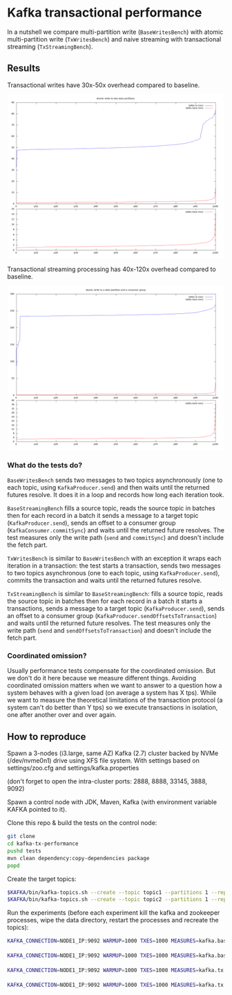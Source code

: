 # Kafka transactional performance

In a nutshell we compare multi-partition write (`BaseWritesBench`) with atomic multi-partition write (`TxWritesBench`) and naive streaming with transactional streaming (`TxStreamingBench`).

## Results
 
Transactional writes have 30x-50x overhead compared to baseline.
 
![kafka.writes.png](./results/kafka.writes.png)
 
Transactional streaming processing has 40x-120x overhead compared to baseline.
 
![kafka.streaming.png](./results/kafka.streaming.png)

### What do the tests do?
 
`BaseWritesBench` sends two messages to two topics asynchronously (one to each topic, using `KafkaProducer.send`) and then waits until the returned futures resolve. It does it in a loop and records how long each iteration took.
 
`BaseStreamingBench` fills a source topic, reads the source topic in batches then for each record in a batch it sends a message to a target topic (`KafkaProducer.send`), sends an offset to a consumer group (`KafkaConsumer.commitSync`) and waits until the returned future resolves. The test measures only the write path (`send` and `commitSync`) and doesn't include the fetch part.
 
`TxWritesBench` is similar to `BaseWritesBench` with an exception it wraps each iteration in a transaction: the test starts a transaction, sends two messages to two topics asynchronous (one to each topic, using `KafkaProducer.send`), commits the transaction and waits until the returned futures resolve.
 
`TxStreamingBench` is similar to `BaseStreamingBench`: fills a source topic, reads the source topic in batches then for each record in a batch it starts a transactions, sends a message to a target topic (`KafkaProducer.send`), sends an offset to a consumer group (`KafkaProducer.sendOffsetsToTransaction`) and waits until the returned future resolves. The test measures only the write path (`send` and `sendOffsetsToTransaction`) and doesn't include the fetch part.
 
### Coordinated omission?
 
Usually performance tests compensate for the coordinated omission. But we don't do it here because we measure different things. Avoiding coordinated omission matters when we want to answer to a question how a system behaves with a given load (on average a system has X tps). While we want to measure the theoretical limitations of the transaction protocol (a system can't do better than Y tps) so we execute transactions in isolation, one after another over and over again.

## How to reproduce

Spawn a 3-nodes (i3.large, same AZ) Kafka (2.7) cluster backed by NVMe (/dev/nvme0n1) drive using XFS file system. With settings based on settings/zoo.cfg and settings/kafka.properties
 
(don't forget to open the intra-cluster ports: 2888, 8888, 33145, 3888, 9092)
 
Spawn a control node with JDK, Maven, Kafka (with environment variable KAFKA pointed to it).
 
Clone this repo & build the tests on the control node:
 
```bash
git clone
cd kafka-tx-performance
pushd tests
mvn clean dependency:copy-dependencies package
popd
```
 
Create the target topics:
 
```bash
$KAFKA/bin/kafka-topics.sh --create --topic topic1 --partitions 1 --replication-factor 3 --bootstrap-server NODE1_IP:9092
$KAFKA/bin/kafka-topics.sh --create --topic topic2 --partitions 1 --replication-factor 3 --bootstrap-server NODE1_IP:9092
```
 
Run the experiments (before each experiment kill the kafka and zookeeper processes, wipe the data directory, restart the processes and recreate the topics):
 
```bash
KAFKA_CONNECTION=NODE1_IP:9092 WARMUP=1000 TXES=1000 MEASURES=kafka.base.writes.log java -cp $(pwd)/tests/target/performance-1.0-SNAPSHOT.jar:$(pwd)/tests/target/dependency/* io.vectorized.tests.BaseWritesBench
 
KAFKA_CONNECTION=NODE1_IP:9092 WARMUP=1000 TXES=1000 MEASURES=kafka.base.streaming.log java -cp $(pwd)/tests/target/performance-1.0-SNAPSHOT.jar:$(pwd)/tests/target/dependency/* io.vectorized.tests.BaseStreamingBench
 
KAFKA_CONNECTION=NODE1_IP:9092 WARMUP=1000 TXES=1000 MEASURES=kafka.tx.writes.log java -cp $(pwd)/tests/target/performance-1.0-SNAPSHOT.jar:$(pwd)/tests/target/dependency/* io.vectorized.tests.TxWritesBench
 
KAFKA_CONNECTION=NODE1_IP:9092 WARMUP=1000 TXES=1000 MEASURES=kafka.tx.streaming.log java -cp $(pwd)/tests/target/performance-1.0-SNAPSHOT.jar:$(pwd)/tests/target/dependency/* io.vectorized.tests.TxStreamingBench
```
